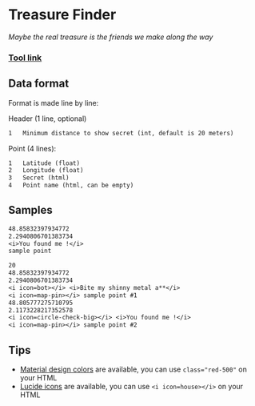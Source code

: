 # Treasure Finder
*Maybe the real treasure is the friends we make along the way*

### [Tool link](https://clement-gouin.github.io/treasure-finder/)

## Data format

Format is made line by line:

Header (1 line, optional)
```txt
1   Minimum distance to show secret (int, default is 20 meters)
```

Point (4 lines):
```txt
1   Latitude (float)
2   Longitude (float)
3   Secret (html)
4   Point name (html, can be empty)
```

## Samples

```txt
48.85832397934772
2.2940806701383734
<i>You found me !</i>
sample point
```

```txt
20
48.85832397934772
2.2940806701383734
<i icon=bot></i> <i>Bite my shinny metal a**</i>
<i icon=map-pin></i> sample point #1
48.805777275710795
2.1173228217352578
<i icon=circle-check-big></i> <i>You found me !</i>
<i icon=map-pin></i> sample point #2
```

## Tips

* [Material design colors](https://materialui.co/colors/) are available, you can use `class="red-500"` on your HTML
* [Lucide icons](https://lucide.dev/icons) are available, you can use `<i icon=house></i>` on your HTML